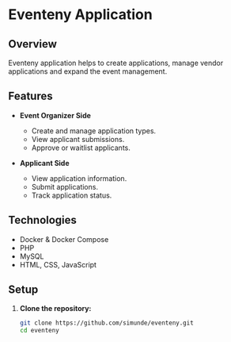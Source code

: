 # Eventeny Application

## Overview

Eventeny application helps to create applications, manage vendor applications and expand the event management.

## Features

- **Event Organizer Side**

  - Create and manage application types.
  - View applicant submissions.
  - Approve or waitlist applicants.

- **Applicant Side**
  - View application information.
  - Submit applications.
  - Track application status.

## Technologies

- Docker & Docker Compose
- PHP
- MySQL
- HTML, CSS, JavaScript

## Setup

1. **Clone the repository:**
   ```bash
   git clone https://github.com/simunde/eventeny.git
   cd eventeny
   ```
